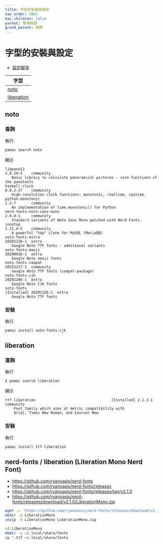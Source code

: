 ```yaml
---
title: 字型的安裝與設定
nav_order: 5003
has_children: false
parent: 環境微調
grand_parent: 微調
---
```



# 字型的安裝與設定

* [設定腳本](https://github.com/samwhelp/note-about-manjaro/tree/gh-pages/_demo/adjustment/env/font-setting/typeface-serif-sans-serif-monospace)


| 字型 |
| --- |
| [noto](#noto) |
| [liberation](#liberation) |


## noto

### 查詢

執行

``` sh
pamac search noto
```

顯示

```
libpano13                                                                                                                   2.9.19-5    community
   Basic library to calculate panoramical pictures - core functions of the panotools
haskell-clock                                                                                                               0.8.2-27    community
   High-resolution clock functions: monotonic, realtime, cputime.
python-monotonic                                                                                                            1.5-7       community
   An implementation of time.monotonic() for Python
nerd-fonts-noto-sans-mono                                                                                                   2.0.0-1     community
   Standard variants of Noto Sans Mono patched with Nerd Fonts.
innotop                                                                                                                     1.11.4-5    community
   A powerful "top" clone for MySQL (MariaDB)
noto-fonts-extra                                                                                                            20201226-1  extra
   Google Noto TTF fonts - additional variants
noto-fonts-emoji                                                                                                            20200916-1  extra
   Google Noto emoji fonts
noto-fonts-compat                                                                                                           20151217-1  community
   Google Noto TTF fonts (compat-package)
noto-fonts-cjk                                                                                                              20201206-1  extra
   Google Noto CJK fonts
noto-fonts                                                                                                      [Installed] 20201226-1  extra
   Google Noto TTF fonts
```

### 安裝


執行

``` sh
pamac install noto-fonts-cjk
```


## liberation


### 查詢

執行

``` sh
$ pamac search liberation
```

顯示

```
ttf-liberation                                   [Installed] 2.1.3-1  community
    Font family which aims at metric compatibility with
    Arial, Times New Roman, and Courier New
```

### 安裝


執行

``` sh
pamac install ttf-liberation
```


## nerd-fonts / liberation (Literation Mono Nerd Font)


* https://github.com/ryanoasis/nerd-fonts
* https://github.com/ryanoasis/nerd-fonts/releases
* https://github.com/ryanoasis/nerd-fonts/releases/tag/v2.1.0
* https://github.com/ryanoasis/nerd-fonts/releases/download/v2.1.0/LiberationMono.zip


``` sh
wget -c 'https://github.com/ryanoasis/nerd-fonts/releases/download/v2.1.0/LiberationMono.zip'
mkdir -p LiberationMono
unzip -d LiberationMono LiberationMono.zip

cd LiberationMono
mkdir -p ~/.local/share/fonts
cp *.ttf ~/.local/share/fonts
```

